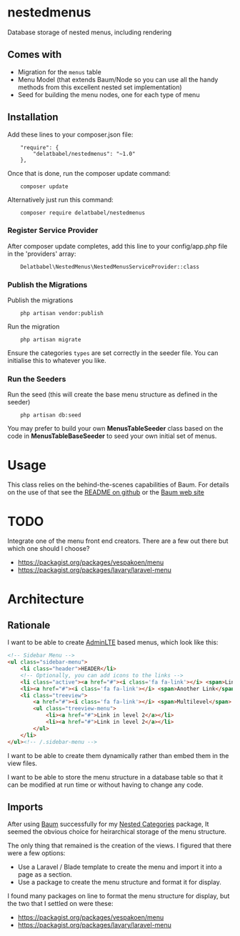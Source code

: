 # nestedmenus

Database storage of nested menus, including rendering

## Comes with

* Migration for the `menus` table
* Menu Model (that extends Baum/Node so you can use all the handy methods from this excellent nested set implementation)
* Seed for building the menu nodes, one for each type of menu

## Installation

Add these lines to your composer.json file:

```
    "require": {
        "delatbabel/nestedmenus": "~1.0"
    },
```

Once that is done, run the composer update command:

```
    composer update
```

Alternatively just run this command:

```
    composer require delatbabel/nestedmenus
```

### Register Service Provider

After composer update completes, add this line to your config/app.php file in the 'providers' array:

```
    Delatbabel\NestedMenus\NestedMenusServiceProvider::class
```

### Publish the Migrations

Publish the migrations

```
    php artisan vendor:publish
```

Run the migration

```
    php artisan migrate
```

Ensure the categories `types` are set correctly in the seeder file.  You can initialise this to
whatever you like.

### Run the Seeders

Run the seed (this will create the base menu structure as defined in the seeder)

```
    php artisan db:seed
```

You may prefer to build your own **MenusTableSeeder** class based on the code in
**MenusTableBaseSeeder** to seed your own initial set of menus.

# Usage

This class relies on the behind-the-scenes capabilities of Baum.  For details on the use
of that see the [README on github](https://github.com/etrepat/baum) or the
[Baum web site](http://etrepat.com/baum/)

# TODO

Integrate one of the menu front end creators. There are a few out there but which one should
I choose?

* https://packagist.org/packages/vespakoen/menu
* https://packagist.org/packages/lavary/laravel-menu

# Architecture

## Rationale

I want to be able to create [AdminLTE](https://almsaeedstudio.com/) based menus, which look
like this:

```html
<!-- Sidebar Menu -->
<ul class="sidebar-menu">
    <li class="header">HEADER</li>
    <!-- Optionally, you can add icons to the links -->
    <li class="active"><a href="#"><i class='fa fa-link'></i> <span>Link</span></a></li>
    <li><a href="#"><i class='fa fa-link'></i> <span>Another Link</span></a></li>
    <li class="treeview">
        <a href="#"><i class='fa fa-link'></i> <span>Multilevel</span> <i class="fa fa-angle-left pull-right"></i></a>
        <ul class="treeview-menu">
            <li><a href="#">Link in level 2</a></li>
            <li><a href="#">Link in level 2</a></li>
        </ul>
    </li>
</ul><!-- /.sidebar-menu -->
```

I want to be able to create them dynamically rather than embed them in the view files.

I want to be able to store the menu structure in a database table so that it can be
modified at run time or without having to change any code.

## Imports

After using [Baum](http://etrepat.com/baum/) successfully for my
[Nested Categories](https://github.com/delatbabel/nestedcategories) package, It seemed
the obvious choice for heirarchical storage of the menu structure.

The only thing that remained is the creation of the views.  I figured that there were
a few options:

* Use a Laravel / Blade template to create the menu and import it into a page as a section.
* Use a package to create the menu structure and format it for display.

I found many packages on line to format the menu structure for display, but the two that
I settled on were these:

* https://packagist.org/packages/vespakoen/menu
* https://packagist.org/packages/lavary/laravel-menu
